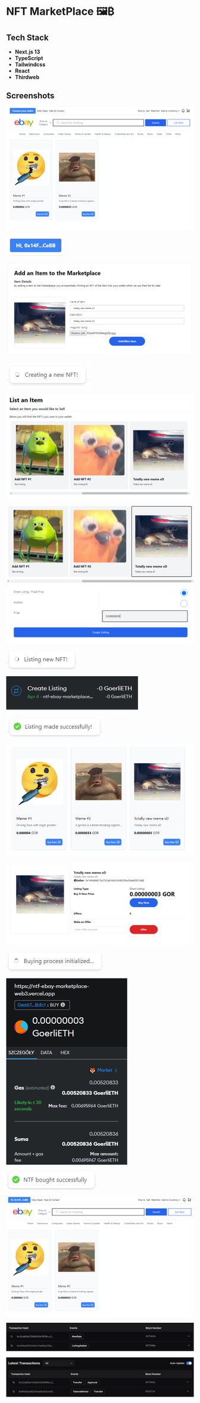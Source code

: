 
# NFT MarketPlace 🖼️₿






## Tech Stack

- **Next.js 13**
- **TypeScript**
- **Tailwindcss**
- **React**
- **Thirdweb**








## Screenshots

![App Screenshot](https://raw.githubusercontent.com/RiP3rQ/NTF-Ebay-Marketplace-Web3-/main/screenshots/market_place_1.PNG)

![App Screenshot](https://raw.githubusercontent.com/RiP3rQ/NTF-Ebay-Marketplace-Web3-/main/screenshots/market_place_2.PNG)

![App Screenshot](https://raw.githubusercontent.com/RiP3rQ/NTF-Ebay-Marketplace-Web3-/main/screenshots/market_place_3.PNG)

![App Screenshot](https://raw.githubusercontent.com/RiP3rQ/NTF-Ebay-Marketplace-Web3-/main/screenshots/market_place_4.PNG)

![App Screenshot](https://raw.githubusercontent.com/RiP3rQ/NTF-Ebay-Marketplace-Web3-/main/screenshots/market_place_5.PNG)

![App Screenshot](https://raw.githubusercontent.com/RiP3rQ/NTF-Ebay-Marketplace-Web3-/main/screenshots/market_place_6.PNG)

![App Screenshot](https://raw.githubusercontent.com/RiP3rQ/NTF-Ebay-Marketplace-Web3-/main/screenshots/market_place_7.PNG)

![App Screenshot](https://raw.githubusercontent.com/RiP3rQ/NTF-Ebay-Marketplace-Web3-/main/screenshots/market_place_10.PNG)

![App Screenshot](https://raw.githubusercontent.com/RiP3rQ/NTF-Ebay-Marketplace-Web3-/main/screenshots/market_place_8.PNG)

![App Screenshot](https://raw.githubusercontent.com/RiP3rQ/NTF-Ebay-Marketplace-Web3-/main/screenshots/market_place_9.PNG)

![App Screenshot](https://raw.githubusercontent.com/RiP3rQ/NTF-Ebay-Marketplace-Web3-/main/screenshots/market_place_11.PNG)

![App Screenshot](https://raw.githubusercontent.com/RiP3rQ/NTF-Ebay-Marketplace-Web3-/main/screenshots/market_place_12.PNG)

![App Screenshot](https://raw.githubusercontent.com/RiP3rQ/NTF-Ebay-Marketplace-Web3-/main/screenshots/market_place_13.PNG)

![App Screenshot](https://raw.githubusercontent.com/RiP3rQ/NTF-Ebay-Marketplace-Web3-/main/screenshots/market_place_14.PNG)

![App Screenshot](https://raw.githubusercontent.com/RiP3rQ/NTF-Ebay-Marketplace-Web3-/main/screenshots/market_place_15.PNG)

![App Screenshot](https://raw.githubusercontent.com/RiP3rQ/NTF-Ebay-Marketplace-Web3-/main/screenshots/market_place_16.PNG)

![App Screenshot](https://raw.githubusercontent.com/RiP3rQ/NTF-Ebay-Marketplace-Web3-/main/screenshots/market_place_17.PNG)



















